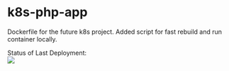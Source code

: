 # k8s-php-app
Dockerfile for the future k8s project.
Added script for fast rebuild and run container locally.

Status of Last Deployment:<br>
<img src="https://github.com/gitwood8/k8s-php-app/workflows/Wood-CI-CD/badge.svg?branch=main"><br>
